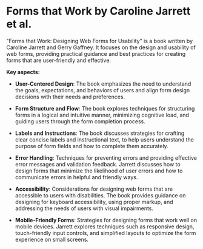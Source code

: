 # Forms that Work by Caroline Jarrett et al.

"Forms that Work: Designing Web Forms for Usability" is a book written by Caroline Jarrett and Gerry Gaffney. It focuses on the design and usability of web forms, providing practical guidance and best practices for creating forms that are user-friendly and effective.

**Key aspects:**

* **User-Centered Design**: The book emphasizes the need to understand the goals, expectations, and behaviors of users and align form design decisions with their needs and preferences.

* **Form Structure and Flow**: The book explores techniques for structuring forms in a logical and intuitive manner, minimizing cognitive load, and guiding users through the form completion process.

* **Labels and Instructions**: The book discusses strategies for crafting clear concise labels and instructional text, to help users understand the purpose of form fields and how to complete them accurately.

* **Error Handling**: Techniques for preventing errors and providing effective error messages and validation feedback. Jarrett discusses how to design forms that minimize the likelihood of user errors and how to communicate errors in helpful and friendly ways.

* **Accessibility**: Considerations for designing web forms that are accessible to users with disabilities. The book provides guidance on designing for keyboard accessibility, using proper markup, and addressing the needs of users with visual impairments.

* **Mobile-Friendly Forms**: Strategies for designing forms that work well on mobile devices. Jarrett explores techniques such as responsive design, touch-friendly input controls, and simplified layouts to optimize the form experience on small screens.
